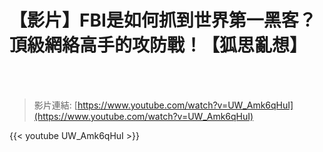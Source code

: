 # 【影片】FBI是如何抓到世界第一黑客？頂級網絡高手的攻防戰！【狐思亂想】

<!--more-->
<!--272-->
<br><br/>

>影片連結: [https://www.youtube.com/watch?v=UW_Amk6qHuI](https://www.youtube.com/watch?v=UW_Amk6qHuI)

{{< youtube UW_Amk6qHuI >}}
